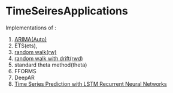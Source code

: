 # TimeSeiresApplications
  Implementations of :
  <ol>
  <li><a href='https://www.youtube.com/watch?v=-r7wB9DJtiU&list=PL3N9eeOlCrP5cK0QRQxeJd6GrQvhAtpBK'>ARIMA(Auto)</a>
  <li>ETS(ets),
  <li><a href='https://machinelearningmastery.com/arima-for-time-series-forecasting-with-python/'>random walk(rw)</a>
  <li><a href=https://machinelearningmastery.com/arima-for-time-series-forecasting-with-python/'>random walk with drift(rwd)</a>
  <li>standard theta method(theta)
  <li>FFORMS
  <li>DeepAR 
  <li><a href='https://machinelearningmastery.com/time-series-prediction-lstm-recurrent-neural-networks-python-keras/'>Time Series Prediction with LSTM Recurrent Neural Networks</a> 
  </ol>
